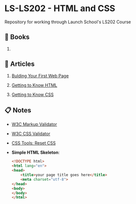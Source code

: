 # LS-LS202 - HTML and CSS
Repository for working through Launch School's LS202 Course

## :green_book: Books
1. 

## :memo: Articles
1. [Bulding Your First Web Page](https://learn.shayhowe.com/html-css/building-your-first-web-page/)

1. [Getting to Know HTML](https://learn.shayhowe.com/html-css/getting-to-know-html/)

1. [Getting to Know CSS](https://learn.shayhowe.com/html-css/getting-to-know-css/)

## :clipboard: Notes
- [W3C Markup Validator](https://validator.w3.org/#validate_by_input)

- [W3C CSS Validator](https://jigsaw.w3.org/css-validator/#validate_by_input)

- [CSS Tools: Reset CSS](https://meyerweb.com/eric/tools/css/reset/)

- **Simple HTML Skeleton**:
    ```html
    <!DOCTYPE html>
    <html lang="en">
    <head>
        <title>your page title goes here</title>
        <meta charset="utf-8">
    </head>
    <body>
    </body>
    </html>
    ```

